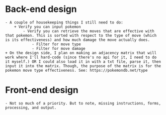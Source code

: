 # Back-end design
    - A couple of housekeeping things I still need to do:
        + Verify you can input pokemon
            - Verify you can retrieve the moves that are effective with that pokemon. This is sorted with respect to the type of move (which is its effectiveness) and how much damage the move actually does.
                - Filter for move type
                - Filter for move damage
    + On the design side, I plan on making an adjacency matrix that will work where I'll hard-code (since there's no api for it, I need to do it myself.) OR I could also load it in with a txt file, parse it, then input it into the matrix. Though, the purpose of the matrix is for the pokemon move type effectiveness. See: https://pokemondb.net/type

# Front-end design
    - Not so much of a priority. But to note, missing instructions, forms, processing, and output.